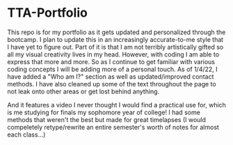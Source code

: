 # TTA-Portfolio
This repo is for my portfolio as it gets updated and personalized through the bootcamp.
I plan to update this in an increasingly accurate-to-me style that I have yet to figure out. 
Part of it is that I am not terribly artistically gifted so all my visual creativity lives in my head. 
However, with coding I am able to express that more and more. So as I continue to get familiar with various coding concepts I 
will be adding more of a personal touch. As of 1/4/22, I have added a "Who am I?" section as well as updated/improved contact methods. I have also cleaned
up some of the text throughout the page to not leak onto other areas or get lost behind anything. 

And it features a video I never thought I would find a practical use for, which is me studying for finals my sophomore year of college! 
I had some methods that weren't the best but made for great timelapses (I would compeletely retype/rewrite an entire semester's worth of notes for almost each class...)

